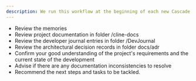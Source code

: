 ```yaml
---
description: We run this workflow at the beginning of each new Cascade session, to make sure that the agent has the correct understanding of the state of the development.
---
```


- Review the memories
- Review project documentation in folder /cline-docs
- Review the developer journal entries in folder /DevJournal
- Review the architectural decision records in folder docs/adr
- Confirm your good understanding of the project's requirements and the current state of the development
- Advise if there are any documentation inconsistencies to resolve
- Recommend the next steps and tasks to be tackled.